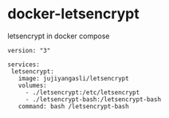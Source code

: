 # docker-letsencrypt
letsencrypt in docker compose

```
version: "3"

services:
 letsencrypt:
   image: jujiyangasli/letsencrypt
   volumes:
     - ./letsencrypt:/etc/letsencrypt
     - ./letsencrypt-bash:/letsencrypt-bash
   command: bash /letsencrypt-bash
```
